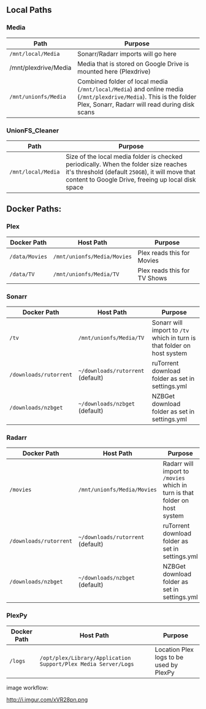 ## Local Paths

### Media


| Path                   | Purpose                                                                                                                                                            |
| ---------------------- | ------------------------------------------------------------------------------------------------------------------------------------------------------------------ |
| `/mnt/local/Media`     | Sonarr/Radarr imports will go here                                                                                                                                 |
| /mnt/plexdrive/Media | Media that is stored on Google Drive is mounted here (Plexdrive)                                                                                                   |
| `/mnt/unionfs/Media`   | Combined folder of local media (`/mnt/local/Media`) and online media (`/mnt/plexdrive/Media`). This is the folder Plex, Sonarr, Radarr will read during disk scans |


### UnionFS_Cleaner


| Path               | Purpose                                                                                                                                                                                       |
| ------------------ | --------------------------------------------------------------------------------------------------------------------------------------------------------------------------------------------- |
| `/mnt/local/Media` | Size of the local media folder is checked periodically. When the folder size reaches it's threshold (default `250GB`), it will move that content to Google Drive, freeing up local disk space |



## Docker Paths:

### Plex

| Docker Path    | Host Path                   | Purpose                      |
| -------------- | --------------------------- | ---------------------------- |
| `/data/Movies` | `/mnt/unionfs/Media/Movies` | Plex reads this for Movies   |
| `/data/TV`     | `/mnt/unionfs/Media/TV`     | Plex reads this for TV Shows |


### Sonarr


| Docker Path            | Host Path                         | Purpose                                                                 |
| ---------------------- | --------------------------------- | ----------------------------------------------------------------------- |
| `/tv`                  | `/mnt/unionfs/Media/TV`           | Sonarr will import to `/tv` which in turn is that folder on host system |
| `/downloads/rutorrent` | `~/downloads/rutorrent` (default) | ruTorrent download folder as set in settings.yml                        |
| `/downloads/nzbget`    | `~/downloads/nzbget` (default)    | NZBGet download folder as set in settings.yml                           |


### Radarr


| Docker Path            | Host Path                         | Purpose                                                                     |
| ---------------------- | --------------------------------- | --------------------------------------------------------------------------- |
| `/movies`              | `/mnt/unionfs/Media/Movies`       | Radarr will import to `/movies` which in turn is that folder on host system |
| `/downloads/rutorrent` | `~/downloads/rutorrent` (default) | ruTorrent download folder as set in settings.yml                            |
| `/downloads/nzbget`    | `~/downloads/nzbget` (default)    | NZBGet download folder as set in settings.yml                               |


### PlexPy


| Docker Path | Host Path                                                      | Purpose                                 |
| ----------- | -------------------------------------------------------------- | --------------------------------------- |
| `/logs`     | `/opt/plex/Library/Application Support/Plex Media Server/Logs` | Location Plex logs to be used by PlexPy |





image workflow:

http://i.imgur.com/xVR28pn.png
